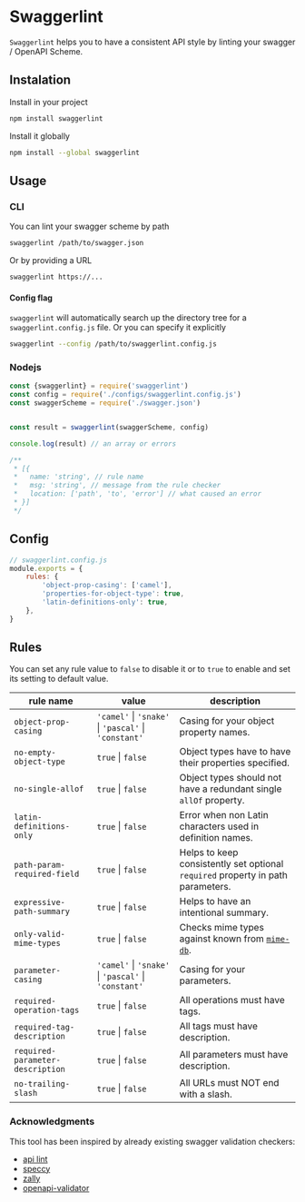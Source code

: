 # Swaggerlint

`Swaggerlint` helps you to have a consistent API style by linting your swagger / OpenAPI Scheme.

## Instalation

Install in your project

```sh
npm install swaggerlint
```

Install it globally
```sh
npm install --global swaggerlint
```

## Usage

### CLI

You can lint your swagger scheme by path
```sh
swaggerlint /path/to/swagger.json
```

Or by providing a URL

```sh
swaggerlint https://...
```

#### Config flag

`swaggerlint` will automatically search up the directory tree for a `swaggerlint.config.js` file. Or you can specify it explicitly

```sh
swaggerlint --config /path/to/swaggerlint.config.js
```

### Nodejs

```js
const {swaggerlint} = require('swaggerlint')
const config = require('./configs/swaggerlint.config.js')
const swaggerScheme = require('./swagger.json')


const result = swaggerlint(swaggerScheme, config)

console.log(result) // an array or errors

/**
 * [{
 *   name: 'string', // rule name
 *   msg: 'string', // message from the rule checker
 *   location: ['path', 'to', 'error'] // what caused an error
 * }]
 */

```

## Config

```js
// swaggerlint.config.js
module.exports = {
    rules: {
        'object-prop-casing': ['camel'],
        'properties-for-object-type': true,
        'latin-definitions-only': true,
    },
}
```

## Rules

You can set any rule value to `false` to disable it or to `true` to enable and set its setting to default value.

| rule name | value | description |
|------------------------|------------------|------------------|
| `object-prop-casing`   | `'camel'` \| `'snake'` \| `'pascal'` \| `'constant'` | Casing for your object property names. |
| `no-empty-object-type` | `true` \| `false` | Object types have to have their properties specified. |
| `no-single-allof` | `true` \| `false` | Object types should not have a redundant single `allOf` property. |
| `latin-definitions-only` | `true` \| `false` | Error when non Latin characters used in definition names. |
| `path-param-required-field` | `true` \| `false` | Helps to keep consistently set optional `required` property in path parameters. |
| `expressive-path-summary` | `true` \| `false` | Helps to have an intentional summary. |
| `only-valid-mime-types` | `true` \| `false` | Checks mime types against known from [`mime-db`](https://npm.im/mime-db). |
| `parameter-casing` | `'camel'` \| `'snake'` \| `'pascal'` \| `'constant'` | Casing for your parameters. |
| `required-operation-tags` | `true` \| `false` | All operations must have tags. |
| `required-tag-description` | `true` \| `false` | All tags must have description. |
| `required-parameter-description` | `true` \| `false` | All parameters must have description. |
| `no-trailing-slash` | `true` \| `false` | All URLs must NOT end with a slash. |

### Acknowledgments

This tool has been inspired by already existing swagger validation checkers:

- [api lint](https://github.com/danielgtaylor/apilint)
- [speccy](https://github.com/wework/speccy)
- [zally](https://github.com/zalando/zally)
- [openapi-validator](https://github.com/IBM/openapi-validator)
